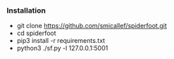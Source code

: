 ### Installation
- git clone https://github.com/smicallef/spiderfoot.git
- cd spiderfoot
- pip3 install -r requirements.txt
- python3 ./sf.py -l 127.0.0.1:5001

### 
